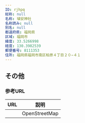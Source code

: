 ```yaml
---
ID: rjhpq
総称: null
名称: 埴安神社
名称読み: null
別名: null
都道府県: 福岡県
区域: 福岡市
緯度: 33.5266998
経度: 130.3982539
郵便番号: 8111353
住所: 福岡県福岡市南区柏原４丁目２０−４１
---
```


## その他

### 参考URL

| URL | 説明          |
| --- | ------------- |
|     | OpenStreetMap |
